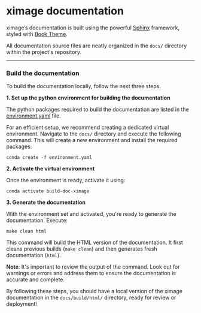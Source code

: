 # ximage documentation

ximage’s documentation is built using the powerful [Sphinx](https://www.sphinx-doc.org/en/master/) framework,
styled with [Book Theme](https://sphinx-book-theme.readthedocs.io/en/stable/index.html).

All documentation source files are neatly organized in the `docs/` directory within the project's repository.

-----------------------------------------------------------------

### Build the documentation

To build the documentation locally, follow the next three steps.

**1. Set up the python environment for building the documentation**

The python packages required to build the documentation are listed in the [environment.yaml](https://github.com/ghiggi/ximage/blob/main/docs/environment.yaml) file.

For an efficient setup, we recommend creating a dedicated virtual environment.
Navigate to the `docs/` directory and execute the following command.
This will create a new environment and install the required packages:

```
conda create -f environment.yaml
```

**2. Activate the virtual environment**

Once the environment is ready, activate it using:

```
conda activate build-doc-ximage
```

**3. Generate the documentation**

With the environment set and activated, you're ready to generate the documentation.
Execute:

```
make clean html
```

This command will build the HTML version of the documentation.
It first cleans previous builds (`make clean`) and then generates fresh documentation (`html`).

**Note**: It's important to review the output of the command. Look out for warnings or errors and address them to ensure the documentation is accurate and complete.

By following these steps, you should have a local version of the ximage documentation in the ``docs/build/html/`` directory,
ready for review or deployment!
